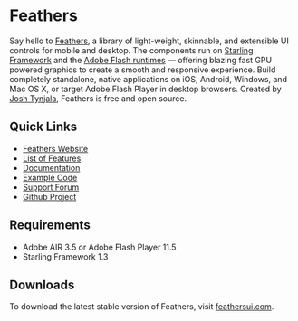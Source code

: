 # Feathers

Say hello to [Feathers](http://feathersui.com/), a library of light-weight, skinnable, and extensible UI controls for mobile and desktop. The components run on [Starling Framework](http://starling-framework.org/) and the [Adobe Flash runtimes](http://gaming.adobe.com/technologies/) — offering blazing fast GPU powered graphics to create a smooth and responsive experience. Build completely standalone, native applications on iOS, Android, Windows, and Mac OS X, or target Adobe Flash Player in desktop browsers. Created by [Josh Tynjala](http://twitter.com/joshtynjala), Feathers is free and open source.

## Quick Links

* [Feathers Website](http://feathersui.com/)
* [List of Features](http://wiki.starling-framework.org/feathers/features)
* [Documentation](http://wiki.starling-framework.org/feathers/start)
* [Example Code](https://github.com/joshtynjala/feathers-examples)
* [Support Forum](http://forum.starling-framework.org/forum/feathers)
* [Github Project](https://github.com/joshtynjala/feathers)

## Requirements

* Adobe AIR 3.5 or Adobe Flash Player 11.5
* Starling Framework 1.3

## Downloads

To download the latest stable version of Feathers, visit [feathersui.com](http://feathersui.com/).